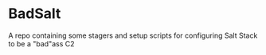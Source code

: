 # BadSalt
A repo containing some stagers and setup scripts for configuring Salt Stack to be a "bad"ass C2
